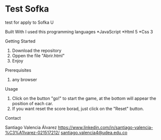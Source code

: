 # Test Sofka
 test for apply to Sofka U

Built With
I used this programming languages
*JavaScript
*Html 5
*Css 3

Getting Started

1. Download the repository
2. Oppen the file "Abrir.html"
3. Enjoy

Prerequisites

1. any browser

Usage
1. Click on the button "go!" to start the game, at the bottom will appear the position of each car.
2. If you want reset the score borad, just click on the "Reset" button.

Contact

Santiago Valencia Álvarez
https://www.linkedin.com/in/santiago-valencia-%C3%A1lvarez-021517212/
santiago.valencia4@udea.edu.co
